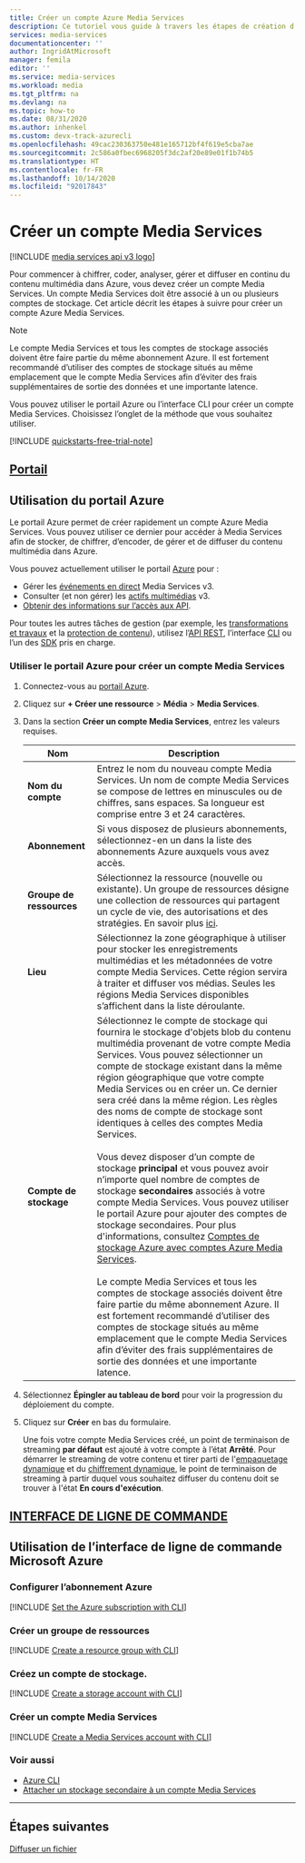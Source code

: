 ```yaml
---
title: Créer un compte Azure Media Services
description: Ce tutoriel vous guide à travers les étapes de création d’un compte Azure Media Services.
services: media-services
documentationcenter: ''
author: IngridAtMicrosoft
manager: femila
editor: ''
ms.service: media-services
ms.workload: media
ms.tgt_pltfrm: na
ms.devlang: na
ms.topic: how-to
ms.date: 08/31/2020
ms.author: inhenkel
ms.custom: devx-track-azurecli
ms.openlocfilehash: 49cac230363750e481e165712bf4f619e5cba7ae
ms.sourcegitcommit: 2c586a0fbec6968205f3dc2af20e89e01f1b74b5
ms.translationtype: HT
ms.contentlocale: fr-FR
ms.lasthandoff: 10/14/2020
ms.locfileid: "92017843"
---
```

# <a name="create-a-media-services-account"></a>Créer un compte Media Services

[!INCLUDE [media services api v3 logo](./includes/v3-hr.md)]

Pour commencer à chiffrer, coder, analyser, gérer et diffuser en continu du contenu multimédia dans Azure, vous devez créer un compte Media Services. Un compte Media Services doit être associé à un ou plusieurs comptes de stockage. Cet article décrit les étapes à suivre pour créer un compte Azure Media Services.

> [!NOTE]
> Le compte Media Services et tous les comptes de stockage associés doivent être faire partie du même abonnement Azure. Il est fortement recommandé d’utiliser des comptes de stockage situés au même emplacement que le compte Media Services afin d’éviter des frais supplémentaires de sortie des données et une importante latence.

 Vous pouvez utiliser le portail Azure ou l’interface CLI pour créer un compte Media Services. Choisissez l’onglet de la méthode que vous souhaitez utiliser.

[!INCLUDE [quickstarts-free-trial-note](../../../includes/quickstarts-free-trial-note.md)]

## <a name="portal"></a>[Portail](#tab/portal/)

## <a name="use-the-azure-portal"></a>Utilisation du portail Azure

<!-- Move this section. This section should be moved to conceptual.  It doesn't belong in task based -->
Le portail Azure permet de créer rapidement un compte Azure Media Services. Vous pouvez utiliser ce dernier pour accéder à Media Services afin de stocker, de chiffrer, d’encoder, de gérer et de diffuser du contenu multimédia dans Azure.

Vous pouvez actuellement utiliser le portail [Azure](https://portal.azure.com/) pour :

* Gérer les [événements en direct](live-events-outputs-concept.md) Media Services v3. 
* Consulter (et non gérer) les [actifs multimédias](assets-concept.md) v3. 
* [Obtenir des informations sur l’accès aux API](./access-api-howto.md). 

Pour toutes les autres tâches de gestion (par exemple, les [transformations et travaux](transforms-jobs-concept.md) et la [protection de contenu](content-protection-overview.md)), utilisez l’[API REST](/rest/api/media/accountfilters), l’interface [CLI](/cli/azure/ams) ou l’un des [SDK](media-services-apis-overview.md#sdks) pris en charge.
<!-- Move this section. This section should be moved to conceptual.  It doesn't belong in task based -->

### <a name="use-the-azure-portal-to-create-a-media-services-account"></a>Utiliser le portail Azure pour créer un compte Media Services

1. Connectez-vous au [portail Azure](https://portal.azure.com/).
1. Cliquez sur **+ Créer une ressource** > **Média** > **Media Services**.
1. Dans la section **Créer un compte Media Services**, entrez les valeurs requises.

    | Nom | Description |
    | ---|---|
    |**Nom du compte**|Entrez le nom du nouveau compte Media Services. Un nom de compte Media Services se compose de lettres en minuscules ou de chiffres, sans espaces. Sa longueur est comprise entre 3 et 24 caractères.|
    |**Abonnement**|Si vous disposez de plusieurs abonnements, sélectionnez-en un dans la liste des abonnements Azure auxquels vous avez accès.|
    |**Groupe de ressources**|Sélectionnez la ressource (nouvelle ou existante). Un groupe de ressources désigne une collection de ressources qui partagent un cycle de vie, des autorisations et des stratégies. En savoir plus [ici](../../azure-resource-manager/management/overview.md#resource-groups).|
    |**Lieu**|Sélectionnez la zone géographique à utiliser pour stocker les enregistrements multimédias et les métadonnées de votre compte Media Services. Cette région servira à traiter et diffuser vos médias. Seules les régions Media Services disponibles s’affichent dans la liste déroulante. |
    |**Compte de stockage**|Sélectionnez le compte de stockage qui fournira le stockage d'objets blob du contenu multimédia provenant de votre compte Media Services. Vous pouvez sélectionner un compte de stockage existant dans la même région géographique que votre compte Media Services ou en créer un. Ce dernier sera créé dans la même région. Les règles des noms de compte de stockage sont identiques à celles des comptes Media Services.<br/><br/>Vous devez disposer d’un compte de stockage **principal** et vous pouvez avoir n’importe quel nombre de comptes de stockage **secondaires** associés à votre compte Media Services. Vous pouvez utiliser le portail Azure pour ajouter des comptes de stockage secondaires. Pour plus d'informations, consultez [Comptes de stockage Azure avec comptes Azure Media Services](storage-account-concept.md).<br/><br/>Le compte Media Services et tous les comptes de stockage associés doivent être faire partie du même abonnement Azure. Il est fortement recommandé d’utiliser des comptes de stockage situés au même emplacement que le compte Media Services afin d’éviter des frais supplémentaires de sortie des données et une importante latence.|

1. Sélectionnez **Épingler au tableau de bord** pour voir la progression du déploiement du compte.
1. Cliquez sur **Créer** en bas du formulaire.

    Une fois votre compte Media Services créé, un point de terminaison de streaming **par défaut** est ajouté à votre compte à l’état **Arrêté**. Pour démarrer le streaming de votre contenu et tirer parti de l'[empaquetage dynamique](dynamic-packaging-overview.md) et du [chiffrement dynamique](content-protection-overview.md), le point de terminaison de streaming à partir duquel vous souhaitez diffuser du contenu doit se trouver à l'état **En cours d'exécution**. 

## <a name="cli"></a>[INTERFACE DE LIGNE DE COMMANDE](#tab/cli/)

## <a name="use-the-azure-cli"></a>Utilisation de l’interface de ligne de commande Microsoft Azure

<!-- NOTE: The following are in the includes file and are reused in other How To articles. All task based content should be in the includes folder with the task- prefix prepended to the file name. -->

### <a name="set-the-azure-subscription"></a>Configurer l’abonnement Azure

[!INCLUDE [Set the Azure subscription with CLI](./includes/task-set-azure-subscription-cli.md)]

### <a name="create-a-resource-group"></a>Créer un groupe de ressources

[!INCLUDE [Create a resource group with CLI](./includes/task-create-resource-group-cli.md)]

### <a name="create-a-storage-account"></a>Créez un compte de stockage.

[!INCLUDE [Create a storage account with CLI](./includes/task-create-storage-account-cli.md)]

### <a name="create-a-media-services-account"></a>Créer un compte Media Services

[!INCLUDE [Create a Media Services account with CLI](./includes/task-create-media-services-account-cli.md)]

### <a name="see-also"></a>Voir aussi

* [Azure CLI](/cli/azure/ams?view=azure-cli-latest)
* [Attacher un stockage secondaire à un compte Media Services](/cli/azure/ams/account/storage?view=azure-cli-latest#az-ams-account-storage-add)

---

## <a name="next-steps"></a>Étapes suivantes

[Diffuser un fichier](stream-files-dotnet-quickstart.md)